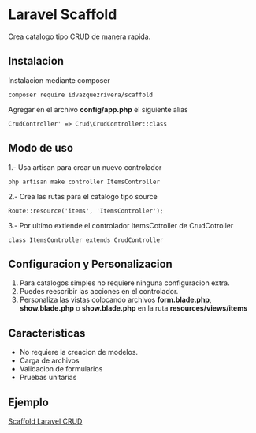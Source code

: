 Laravel Scaffold
================
Crea catalogo tipo CRUD de manera rapida.

Instalacion
-----------
Instalacion mediante composer
```
composer require idvazquezrivera/scaffold
```

Agregar en el archivo __config/app.php__ el siguiente alias
```
CrudController' => Crud\CrudController::class
```

Modo de uso
-----------
1.- Usa artisan para crear un nuevo controlador 
```
php artisan make controller ItemsController
```

2.- Crea las rutas para el catalogo tipo source
```
Route::resource('items', 'ItemsController');
```

3.- Por ultimo extiende el controlador ItemsCotroller de CrudCotroller
```
class ItemsController extends CrudController
```

Configuracion y Personalizacion
-------------------------------
1. Para catalogos simples no requiere ninguna configuracion extra.
2. Puedes reescribir las acciones en el controlador.
3. Personaliza las vistas colocando archivos __form.blade.php__, __show.blade.php__ o __show.blade.php__ en la ruta __resources/views/items__

Caracteristicas
---------------
- No requiere la creacion de modelos.
- Carga de archivos
- Validacion de formularios
- Pruebas unitarias

Ejemplo 
-------
[Scaffold Laravel CRUD](https://github.com/idvazquezrivera/Scaffold-Laravel-Crud)
